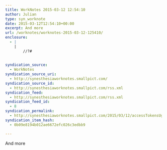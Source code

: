 ```yaml
---
title: WorkNotes 2015-03-12 12:54:10
author: Julian
type: syn_worknote
date: 2015-03-12T12:54:10+00:00
excerpt: And more
url: /worknotes/worknotes-2015-03-12-125410/
enclosure:
  - |
    |
        //?#
        
        
syndication_source:
  - WorkNotes
syndication_source_uri:
  - http://synesthesiaworknotes.smallpict.com/
syndication_source_id:
  - http://synesthesiaworknotes.smallpict.com/rss.xml
syndication_feed:
  - http://synesthesiaworknotes.smallpict.com/rss.xml
syndication_feed_id:
  - 8
syndication_permalink:
  - http://synesthesiaworknotes.smallpict.com/2015/03/12/accessTokensUgh.html
syndication_item_hash:
  - 0b09e8194b012ae6672efc026c3edbb9

---
```

And more